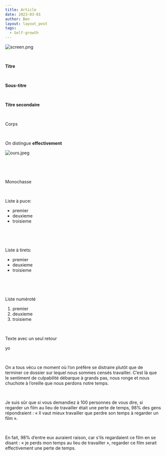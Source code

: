 ```yaml
---
title: Article
date: 2023-03-01
author: Ben
layout: layout_post
tags:
  - Self-growth
---
```


<p class="p3"><img src="{{ "assets/img/screen.png" | relative_url }}" alt="screen.png"></p>
<p class="p4"><b></b><br></p>
<p class="p1"><b>Titre</b></p>
<p class="p5"><br></p>
<p class="p6"><b>Sous-titre</b></p>
<p class="p5"><br></p>
<p class="p7"><b>Titre secondaire</b></p>
<p class="p5"><br></p>
<p class="p7">Corps</p>
<p class="p5"><br></p>
<p class="p7"><i>On</i> <span class="s1">distingue</span> <b>effectivement</b><span class="Apple-converted-space"> </span></p>
<p class="p3"><img src="{{ "assets/img/ours.jpeg" | relative_url }}" alt="ours.jpeg"></p>
<p class="p5"><br></p>
<p class="p5"><br></p>
<p class="p2">Monochasse</p>
<p class="p8"><br></p>
<p class="p7">Liste à puce:</p>
<ul class="ul1">
<li class="li7"><span class="s2"></span>premier</li>
<li class="li7"><span class="s2"></span>deuxieme</li>
<li class="li7"><span class="s2"></span>troisieme</li>
</ul>
<p class="p5"><br></p>
<p class="p5"><br></p>
<p class="p7">Liste à tirets:</p>
<ul class="ul2">
<li class="li7"><span class="s3"></span>premier</li>
<li class="li7"><span class="s3"></span>deuxieme</li>
<li class="li7"><span class="s3"></span>troisieme</li>
</ul>
<p class="p5"><br></p>
<p class="p5"><br></p>
<p class="p7">Liste numéroté</p>
<ol class="ol1">
<li class="li7">premier</li>
<li class="li7">deuxieme</li>
<li class="li7">troisieme</li>
</ol>
<p class="p5"><br></p>
<p class="p7">Texte avec un seul retour</p>
<p class="p7">yo</p>
<p class="p5"><br></p>
<p class="p7">On a tous vécu ce moment où l’on préfère se distraire plutôt que de terminer ce dossier sur lequel nous sommes censés travailler. C’est là que le sentiment de culpabilité débarque à grands pas, nous ronge et nous chuchote à l’oreille que nous perdons notre temps.</p>
<p class="p5"><br></p>
<p class="p7">Je suis sûr que si vous demandiez à 100 personnes de vous dire, si regarder un film au lieu de travailler était une perte de temps, 98% des gens répondraient : « Il vaut mieux travailler que perdre son temps à regarder un film ».</p>
<p class="p5"><br></p>
<p class="p7">En fait, 98% d’entre eux auraient raison, car s’ils regardaient ce film en se disant : « je perds mon temps au lieu de travailler », regarder ce film serait effectivement une perte de temps.</p>


